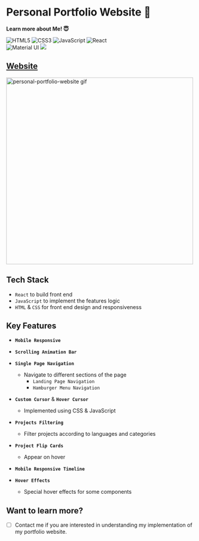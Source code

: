 # Personal Portfolio Website 📑

<b>Learn more about Me! 😇</b>

![HTML5](https://img.shields.io/badge/-HTML5-%23E44D27?style=flat-square&logo=html5&logoColor=ffffff)
![CSS3](https://img.shields.io/badge/-CSS3-%231572B6?style=flat-square&logo=css3)
![JavaScript](https://img.shields.io/badge/-JavaScript-%23F7DF1C?style=flat-square&logo=javascript&logoColor=000000&labelColor=%23F7DF1C&color=%23FFCE5A)
![React](https://img.shields.io/badge/-React-61DAFB?style=flat-square&logo=react&logoColor=ffffff)
<br>
![Material UI](https://img.shields.io/badge/-Material%20UI-61DAFB?style=flat-square&logo=mui)
<a href="https://kovalova.design/" alt="design inspiration" target="_blank"><img src="https://img.shields.io/badge/-%F0%9F%92%A1%20Design Inspiration-007ACC?style=flat-square%22"></a>



## [Website](https://xjqx.github.io/crypto-tracker/)

<img src="personal-portfolio-website.gif" alt="personal-portfolio-website gif" width=500 />

## Tech Stack
- `React` to build front end
- `JavaScript` to implement the features logic
- `HTML` & `CSS` for front end design and responsiveness

## Key Features
- <b>`Mobile Responsive`</b>

- <b>`Scrolling Animation Bar`</b>

- <b>`Single Page Navigation`</b>
  - Navigate to different sections of the page
    - `Landing Page Navigation`
    - `Hamburger Menu Navigation`

- <b>`Custom Cursor`</b> & <b>`Hover Cursor`</b>
  - Implemented using CSS & JavaScript

- <b>`Projects Filtering`</b>
  - Filter projects according to languages and categories
- <b>`Project Flip Cards`</b>
  - Appear on hover 

- <b>`Mobile Responsive Timeline`</b>

- <b>`Hover Effects`</b>
  - Special hover effects for some components

## Want to learn more?
- [ ] Contact me if you are interested in understanding my implementation of my portfolio website.
